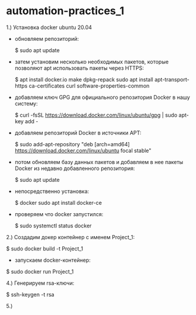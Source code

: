 # automation-practices_1

1.) Установка docker ubuntu 20.04

- обновляем репозиторий:
    
  $ sudo apt update

- затем установим несколько необходимых пакетов, которые позволяют apt использовать пакеты через HTTPS:
    
  $ apt install docker.io make dpkg-repack sudo apt install apt-transport-https ca-certificates curl software-properties-common

- добавляем ключ GPG для официального репозитория Docker в нашу систему: 
    
  $ curl -fsSL https://download.docker.com/linux/ubuntu/gpg | sudo apt-key add -

- добавляем репозиторий Docker в источники APT: 
    
  $ sudo add-apt-repository "deb [arch=amd64] https://download.docker.com/linux/ubuntu focal stable"

- потом обновляем базу данных пакетов и добавляем в нее пакеты Docker из недавно добавленного репозитория: 
    
  $ sudo apt update

- непосредственно установка: 
    
  $ docker sudo apt install docker-ce

- проверяем что docker запустился:
    
  $ sudo systemctl status docker

2.) Создадим докер контейнер с именем Project_1:
    
  $ sudo docker build -t Project_1

 - запускаем docker-контейнер:
    
  $ sudo docker run Project_1

4.) Генерируем rsa-ключи:
    
  $ ssh-keygen -t rsa

5.)
